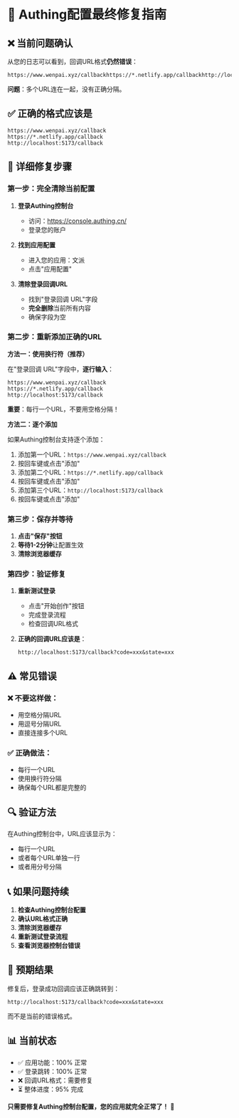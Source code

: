 # 🚨 Authing配置最终修复指南

## ❌ 当前问题确认

从您的日志可以看到，回调URL格式**仍然错误**：
```
https://www.wenpai.xyz/callbackhttps://*.netlify.app/callbackhttp://localhost:5173/callback
```

**问题**：多个URL连在一起，没有正确分隔。

## ✅ 正确的格式应该是

```
https://www.wenpai.xyz/callback
https://*.netlify.app/callback
http://localhost:5173/callback
```

## 🔧 详细修复步骤

### 第一步：完全清除当前配置

1. **登录Authing控制台**
   - 访问：https://console.authing.cn/
   - 登录您的账户

2. **找到应用配置**
   - 进入您的应用：文派
   - 点击"应用配置"

3. **清除登录回调URL**
   - 找到"登录回调 URL"字段
   - **完全删除**当前所有内容
   - 确保字段为空

### 第二步：重新添加正确的URL

**方法一：使用换行符（推荐）**

在"登录回调 URL"字段中，**逐行输入**：

```
https://www.wenpai.xyz/callback
https://*.netlify.app/callback
http://localhost:5173/callback
```

**重要**：每行一个URL，不要用空格分隔！

**方法二：逐个添加**

如果Authing控制台支持逐个添加：
1. 添加第一个URL：`https://www.wenpai.xyz/callback`
2. 按回车键或点击"添加"
3. 添加第二个URL：`https://*.netlify.app/callback`
4. 按回车键或点击"添加"
5. 添加第三个URL：`http://localhost:5173/callback`
6. 按回车键或点击"添加"

### 第三步：保存并等待

1. **点击"保存"按钮**
2. **等待1-2分钟**让配置生效
3. **清除浏览器缓存**

### 第四步：验证修复

1. **重新测试登录**
   - 点击"开始创作"按钮
   - 完成登录流程
   - 检查回调URL格式

2. **正确的回调URL应该是**：
   ```
   http://localhost:5173/callback?code=xxx&state=xxx
   ```

## ⚠️ 常见错误

### ❌ 不要这样做：
- 用空格分隔URL
- 用逗号分隔URL
- 直接连接多个URL

### ✅ 正确做法：
- 每行一个URL
- 使用换行符分隔
- 确保每个URL都是完整的

## 🔍 验证方法

在Authing控制台中，URL应该显示为：
- 每行一个URL
- 或者每个URL单独一行
- 或者用分号分隔

## 📞 如果问题持续

1. **检查Authing控制台配置**
2. **确认URL格式正确**
3. **清除浏览器缓存**
4. **重新测试登录流程**
5. **查看浏览器控制台错误**

## 🎯 预期结果

修复后，登录成功回调应该正确跳转到：
```
http://localhost:5173/callback?code=xxx&state=xxx
```

而不是当前的错误格式。

## 📊 当前状态

- ✅ 应用功能：100% 正常
- ✅ 登录跳转：100% 正常
- ❌ 回调URL格式：需要修复
- ⏳ 整体进度：95% 完成

**只需要修复Authing控制台配置，您的应用就完全正常了！** 🎉 